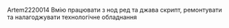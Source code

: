 Artem2220014
Вмію працювати з нод ред та джава скрипт, ремонтувати та налагоджувати технологічне обладнання